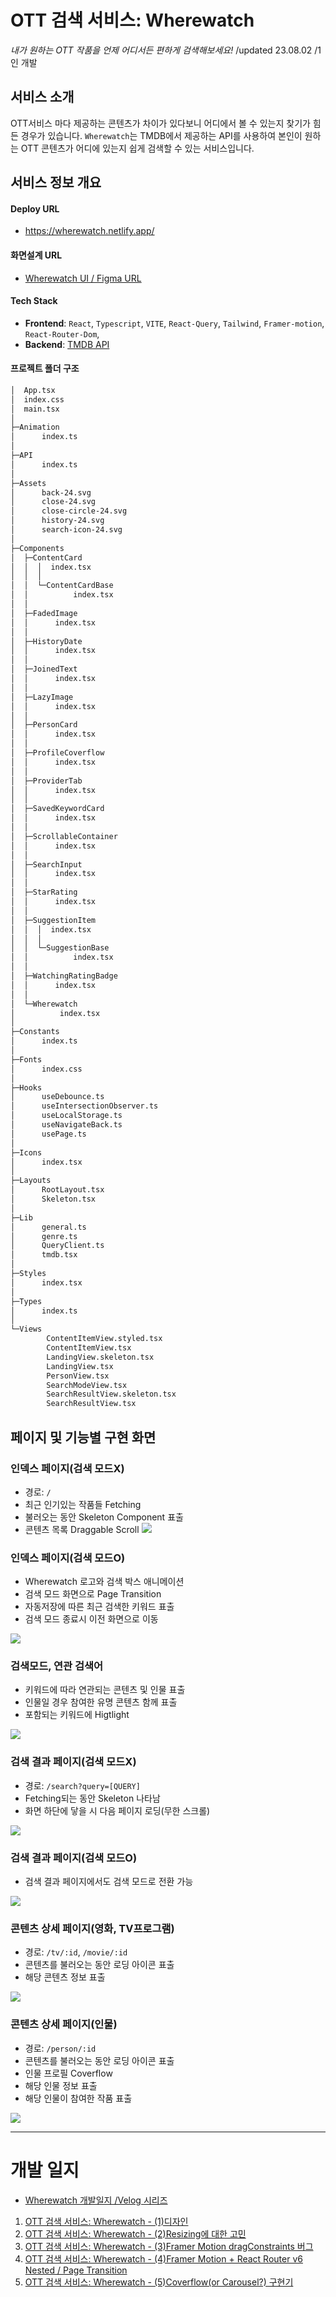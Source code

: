 # OTT 검색 서비스: Wherewatch
*내가 원하는 OTT 작품을 언제 어디서든 편하게 검색해보세요!*
/updated 23.08.02
/1인 개발

## 서비스 소개
OTT서비스 마다 제공하는 콘텐츠가 차이가 있다보니 어디에서 볼 수 있는지 찾기가 힘든 경우가 있습니다. `Wherewatch`는 TMDB에서 제공하는 API를 사용하여 본인이 원하는 OTT 콘텐츠가 어디에 있는지 쉽게 검색할 수 있는 서비스입니다.

## 서비스 정보 개요

#### Deploy URL
- https://wherewatch.netlify.app/

#### 화면설계 URL
- [Wherewatch UI / Figma URL](https://www.figma.com/file/My6S2nDJSUg0MB8AffCyem/Wherewatch-v2?type=design&node-id=0%3A1&mode=design&t=DjYF73dVE9Q9ZTbR-1)

#### Tech Stack
- **Frontend**: `React`, `Typescript`, `VITE`, `React-Query`, `Tailwind`, `Framer-motion`, `React-Router-Dom`, 
- **Backend**: [TMDB API](https://developer.themoviedb.org/docs)

#### 프로젝트 폴더 구조
```bash
│  App.tsx
│  index.css
│  main.tsx
│
├─Animation
│      index.ts
│
├─API
│      index.ts
│
├─Assets
│      back-24.svg
│      close-24.svg
│      close-circle-24.svg
│      history-24.svg
│      search-icon-24.svg
│
├─Components
│  ├─ContentCard
│  │  │  index.tsx
│  │  │
│  │  └─ContentCardBase
│  │          index.tsx
│  │
│  ├─FadedImage
│  │      index.tsx
│  │
│  ├─HistoryDate
│  │      index.tsx
│  │
│  ├─JoinedText
│  │      index.tsx
│  │
│  ├─LazyImage
│  │      index.tsx
│  │
│  ├─PersonCard
│  │      index.tsx
│  │
│  ├─ProfileCoverflow
│  │      index.tsx
│  │
│  ├─ProviderTab
│  │      index.tsx
│  │
│  ├─SavedKeywordCard
│  │      index.tsx
│  │
│  ├─ScrollableContainer
│  │      index.tsx
│  │
│  ├─SearchInput
│  │      index.tsx
│  │
│  ├─StarRating
│  │      index.tsx
│  │
│  ├─SuggestionItem
│  │  │  index.tsx
│  │  │
│  │  └─SuggestionBase
│  │          index.tsx
│  │
│  ├─WatchingRatingBadge
│  │      index.tsx
│  │
│  └─Wherewatch
│          index.tsx
│
├─Constants
│      index.ts
│
├─Fonts
│      index.css
│
├─Hooks
│      useDebounce.ts
│      useIntersectionObserver.ts
│      useLocalStorage.ts
│      useNavigateBack.ts
│      usePage.ts
│
├─Icons
│      index.tsx
│
├─Layouts
│      RootLayout.tsx
│      Skeleton.tsx
│
├─Lib
│      general.ts
│      genre.ts
│      QueryClient.ts
│      tmdb.tsx
│
├─Styles
│      index.tsx
│
├─Types
│      index.ts
│
└─Views
        ContentItemView.styled.tsx
        ContentItemView.tsx
        LandingView.skeleton.tsx
        LandingView.tsx
        PersonView.tsx
        SearchModeView.tsx
        SearchResultView.skeleton.tsx
        SearchResultView.tsx
```


## 페이지 및 기능별 구현 화면

### 인덱스 페이지(검색 모드X)
- 경로: `/`
- 최근 인기있는 작품들 Fetching
- 불러오는 동안 Skeleton Component 표출
- 콘텐츠 목록 Draggable Scroll
![](https://velog.velcdn.com/images/sangpok/post/fffcbb39-ac4b-4afe-9921-e1b863c0fd15/image.gif)

### 인덱스 페이지(검색 모드O)
- Wherewatch 로고와 검색 박스 애니메이션
- 검색 모드 화면으로 Page Transition
- 자동저장에 따른 최근 검색한 키워드 표출
- 검색 모드 종료시 이전 화면으로 이동

![](https://velog.velcdn.com/images/sangpok/post/bd2f3e8b-d5ed-48bd-ae80-a31075665977/image.gif)

### 검색모드, 연관 검색어
- 키워드에 따라 연관되는 콘텐츠 및 인물 표출
- 인물일 경우 참여한 유명 콘텐츠 함께 표출
- 포함되는 키워드에 Higtlight

![](https://velog.velcdn.com/images/sangpok/post/c0b1fb0f-dcfb-4cc9-938f-9a2a0f44df11/image.gif)

### 검색 결과 페이지(검색 모드X)
- 경로: `/search?query=[QUERY]`
- Fetching되는 동안 Skeleton 나타남
- 화면 하단에 닿을 시 다음 페이지 로딩(무한 스크롤)

![](https://velog.velcdn.com/images/sangpok/post/6ea39406-4f83-4dc6-9c65-7eeaeba3e821/image.gif)

### 검색 결과 페이지(검색 모드O)
- 검색 결과 페이지에서도 검색 모드로 전환 가능

![](https://velog.velcdn.com/images/sangpok/post/118b6d5d-8868-4681-ab39-c306932523d4/image.gif)

### 콘텐츠 상세 페이지(영화, TV프로그램)
- 경로: `/tv/:id`, `/movie/:id`
- 콘텐츠를 불러오는 동안 로딩 아이콘 표출
- 해당 콘텐츠 정보 표출

![](https://velog.velcdn.com/images/sangpok/post/807ee755-88de-4254-b6e4-d37baa6abd9c/image.gif)

### 콘텐츠 상세 페이지(인물)
- 경로: `/person/:id`
- 콘텐츠를 불러오는 동안 로딩 아이콘 표출
- 인물 프로필 Coverflow
- 해당 인물 정보 표출
- 해당 인물이 참여한 작품 표출

![](https://velog.velcdn.com/images/sangpok/post/c8acbe08-2930-4626-9cb3-282caeb9d77c/image.gif)

---

# 개발 일지
- [Wherewatch 개발일지 /Velog 시리즈](https://velog.io/@sangpok/series/Wherewatch-%EA%B0%9C%EB%B0%9C%EC%9D%BC%EC%A7%80)
1. [OTT 검색 서비스: Wherewatch - (1)디자인](https://velog.io/@sangpok/OTT-%EA%B2%80%EC%83%89-%EC%84%9C%EB%B9%84%EC%8A%A4-Wherewatch-1%EB%94%94%EC%9E%90%EC%9D%B8)
2. [OTT 검색 서비스: Wherewatch - (2)Resizing에 대한 고민](https://velog.io/@sangpok/OTT-%EA%B2%80%EC%83%89-%EC%84%9C%EB%B9%84%EC%8A%A4-Wherewatch-2-%EA%B5%AC%EC%A1%B0-%EC%84%A4%EA%B3%84)
3. [OTT 검색 서비스: Wherewatch - (3)Framer Motion dragConstraints 버그](https://velog.io/@sangpok/Framer-Motion-dragConstraints-%EB%B2%84%EA%B7%B8)
4. [OTT 검색 서비스: Wherewatch - (4)Framer Motion + React Router v6 Nested / Page Transition](https://velog.io/@sangpok/OTT-%EA%B2%80%EC%83%89-%EC%84%9C%EB%B9%84%EC%8A%A4-Wherewatch-4-Framer-Motion-React-Router-v6-Nested-Page-Transition)
5. [OTT 검색 서비스: Wherewatch - (5)Coverflow(or Carousel?) 구현기](https://velog.io/@sangpok/OTT-%EA%B2%80%EC%83%89-%EC%84%9C%EB%B9%84%EC%8A%A4-Wherewatch-4Coverflowor-Carousel-%EA%B5%AC%ED%98%84%EA%B8%B0)
